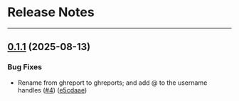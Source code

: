 # Release Notes
---

## [0.1.1](https://github.com/osl-incubator/ghreports/compare/0.1.0...0.1.1) (2025-08-13)


### Bug Fixes

* Rename from ghreport to ghreports; and add @ to the username handles ([#4](https://github.com/osl-incubator/ghreports/issues/4)) ([e5cdaae](https://github.com/osl-incubator/ghreports/commit/e5cdaaebbcbee7c730b84f9e8aed27c4933240dc))

